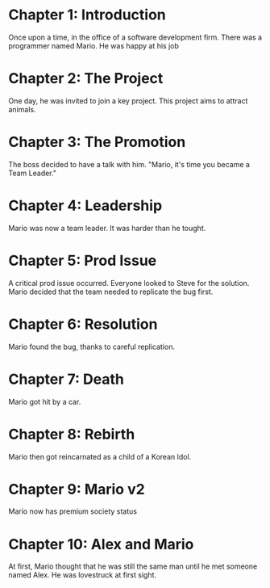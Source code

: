 # Chapter 1: Introduction

Once upon a time, in the office of a software development firm.
There was a programmer named Mario.
He was happy at his job

# Chapter 2: The Project

One day, he was invited to join a key project. This project aims to attract animals.

# Chapter 3: The Promotion

The boss decided to have a talk with him. "Mario, it's time you became a Team Leader."

# Chapter 4: Leadership 

Mario was now a team leader. It was harder than he tought.

# Chapter 5: Prod Issue

A critical prod issue occurred. Everyone looked to Steve for the solution. Mario decided that the team needed to replicate the bug first.

# Chapter 6: Resolution

Mario found the bug, thanks to careful replication.

# Chapter 7: Death

Mario got hit by a car.

# Chapter 8: Rebirth

Mario then got reincarnated as a child of a Korean Idol.

# Chapter 9: Mario v2

Mario now has premium society status

# Chapter 10: Alex and Mario

At first, Mario thought that he was still the same man until he met someone named Alex.
He was lovestruck at first sight.

